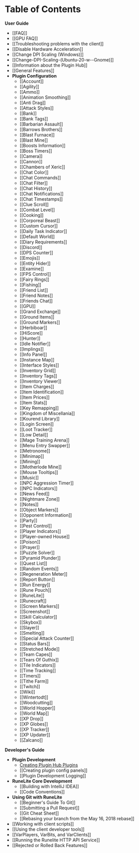 # Table of Contents
**User Guide**
* [[FAQ]]
* [[GPU FAQ]]
* [[Troubleshooting problems with the client]]
* [[Disable Hardware Acceleration]]
* [[Change DPI Scaling (Windows)]]
* [[Change-DPI-Scaling-(Ubuntu-20-w--Gnome)]]
* [[Information about the Plugin Hub]]
* [[General Features]]
* **Plugin Configuration**
  * [[Account]]
  * [[Agility]]
  * [[Ammo]]
  * [[Animation Smoothing]]
  * [[Anti Drag]]
  * [[Attack Styles]]
  * [[Bank]]
  * [[Bank Tags]]
  * [[Barbarian Assault]]
  * [[Barrows Brothers]]
  * [[Blast Furnace]]
  * [[Blast Mine]]
  * [[Boosts Information]]
  * [[Boss Timers]]
  * [[Camera]]
  * [[Cannon]]
  * [[Chambers of Xeric]]
  * [[Chat Color]]
  * [[Chat Commands]]
  * [[Chat Filter]]
  * [[Chat History]]
  * [[Chat Notifications]]
  * [[Chat Timestamps]]
  * [[Clue Scroll]]
  * [[Combat Level]]
  * [[Cooking]]
  * [[Corporeal Beast]]
  * [[Custom Cursor]]
  * [[Daily Task Indicator]]
  * [[Default World]]
  * [[Diary Requirements]]
  * [[Discord]]
  * [[DPS Counter]]
  * [[Emojis]]
  * [[Entity Hider]]
  * [[Examine]]
  * [[FPS Control]]
  * [[Fairy Rings]]
  * [[Fishing]]
  * [[Friend List]]
  * [[Friend Notes]]
  * [[Friends Chat]]
  * [[GPU]]
  * [[Grand Exchange]]
  * [[Ground Items]]
  * [[Ground Markers]]
  * [[Herbiboar]]
  * [[HiScore]]
  * [[Hunter]]
  * [[Idle Notifier]]
  * [[Implings]]
  * [[Info Panel]]
  * [[Instance Map]]
  * [[Interface Styles]]
  * [[Inventory Grid]]
  * [[Inventory Tags]]
  * [[Inventory Viewer]]
  * [[Item Charges]]
  * [[Item Identification]]
  * [[Item Prices]]
  * [[Item Stats]]
  * [[Key Remapping]]
  * [[Kingdom of Miscellania]]
  * [[Kourend Library]]
  * [[Login Screen]]
  * [[Loot Tracker]]
  * [[Low Detail]]
  * [[Mage Training Arena]]
  * [[Menu Entry Swapper]]
  * [[Metronome]]
  * [[Minimap]]
  * [[Mining]]
  * [[Motherlode Mine]]
  * [[Mouse Tooltips]]
  * [[Music]]
  * [[NPC Aggression Timer]]
  * [[NPC Indicators]]
  * [[News Feed]]
  * [[Nightmare Zone]]
  * [[Notes]]
  * [[Object Markers]]
  * [[Opponent Information]]
  * [[Party]]
  * [[Pest Control]]
  * [[Player Indicators]]
  * [[Player-owned House]]
  * [[Poison]]
  * [[Prayer]]
  * [[Puzzle Solver]]
  * [[Pyramid Plunder]]
  * [[Quest List]]
  * [[Random Events]]
  * [[Regeneration Meter]]
  * [[Report Button]]
  * [[Run Energy]]
  * [[Rune Pouch]]
  * [[RuneLite]]
  * [[Runecraft]]
  * [[Screen Markers]]
  * [[Screenshot]]
  * [[Skill Calculator]]
  * [[Skybox]]
  * [[Slayer]]
  * [[Smelting]]
  * [[Special Attack Counter]]
  * [[Status Bars]]
  * [[Stretched Mode]]
  * [[Team Capes]]
  * [[Tears Of Guthix]]
  * [[Tile Indicators]]
  * [[Time Tracking]]
  * [[Timers]]
  * [[Tithe Farm]]
  * [[Twitch]]
  * [[Wiki]]
  * [[Wintertodt]]
  * [[Woodcutting]]
  * [[World Hopper]]
  * [[World Map]]
  * [[XP Drop]]
  * [[XP Globes]]
  * [[XP Tracker]]
  * [[XP Updater]]
  * [[Zalcano]]

**Developer's Guide**
* **Plugin Development**
  * [Creating Plugin Hub Plugins](https://github.com/runelite/plugin-hub/blob/master/README.md)
  * [[Creating plugin config panels]]
  * [[Plugin Development Logging]]
* **RuneLite Core Development**
  * [[Building with IntelliJ IDEA]]
  * [[Code Conventions]]
* **Using Git with RuneLite**
  * [[Beginner's Guide To Git]]
  * [[Submitting a Pull Request]]
  * [[Git Cheat Sheet]]
  * [[Rebasing your branch from the May 16, 2018 rebase]]
* [[Working with client scripts]]
* [[Using the client developer tools]]
* [[VarPlayers, VarBits, and VarClients]]
* [[Running the Runelite HTTP API Service]]
* [[Rejected or Rolled Back Features]]
